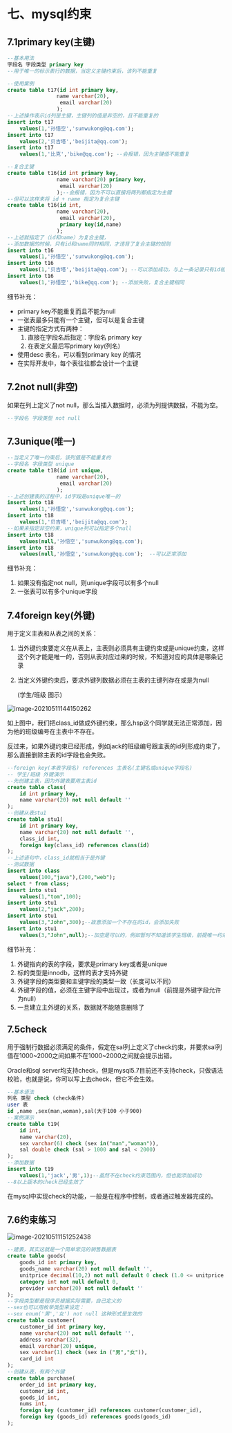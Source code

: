 # 七、mysql约束

## 7.1primary key(主键)

```sql
--基本用法
字段名 字段类型 primary key
--用于唯一的标示表行的数据，当定义主键约束后，该列不能重复

--使用案例
create table t17(id int primary key,
                name varchar(20),
                 email varchar(20)
                );
--上述操作表示id列是主键，主键列的值是非空的，且不能重复的
insert into t17
	values(1,'孙悟空','sunwukong@qq.com');
insert into t17
	values(2,'贝吉塔','beijita@qq.com');	
insert into t17
	values(1,'比克','bike@qq.com'); --会报错，因为主键值不能重复

--复合主键
create table t16(id int primary key,
                name varchar(20) primary key,
                 email varchar(20)
                );--会报错，因为不可以直接将两列都指定为主键
--但可以这样来将 id + name 指定为复合主键
create table t16(id int,
                name varchar(20),
                 email varchar(20),
                 primary key(id,name)
                );
--上述就指定了（id和name）为复合主键，
--添加数据的时候，只有id和name同时相同，才违背了复合主键的规则
insert into t16
	values(1,'孙悟空','sunwukong@qq.com');  
insert into t16
	values(1,'贝吉塔','beijita@qq.com'); --可以添加成功，与上一条记录只有id相同，name不同
insert into t16
	values(1,'孙悟空','bike@qq.com'); --添加失败，复合主键相同
```

细节补充：

- primary key不能重复而且不能为null
- 一张表最多只能有一个主键，但可以是复合主键
- 主键的指定方式有两种：
  1. 直接在字段名后指定：字段名 primary key
  2. 在表定义最后写primary key(列名)
- 使用desc 表名，可以看到primary key 的情况
- 在实际开发中，每个表往往都会设计一个主键

## 7.2not null(非空)

如果在列上定义了not null，那么当插入数据时，必须为列提供数据，不能为空。

```sql
--字段名 字段类型 not null
```

## 7.3unique(唯一)

```sql
--当定义了唯一约束后，该列值是不能重复的
--字段名 字段类型 unique
create table t18(id int unique,
                name varchar(20),
                 email varchar(20)
                );
--上述创建表的过程中，id字段是unique唯一的
insert into t18
	values(1,'孙悟空','sunwukong@qq.com');  
insert into t18
	values(1,'贝吉塔','beijita@qq.com');
--如果未指定非空约束，unique列可以指定多个null
insert into t18
	values(null,'孙悟空','sunwukong@qq.com');  
insert into t18
	values(null,'孙悟空','sunwukong@qq.com');  --可以正常添加
```

细节补充：

1. 如果没有指定not null，则unique字段可以有多个null
2. 一张表可以有多个unique字段

## 7.4foreign key(外键)

用于定义主表和从表之间的关系：

1. 当外键约束要定义在从表上，主表则必须具有主键约束或是unique约束，这样这个列才能是唯一的，否则从表对应过来的时候，不知道对应的具体是哪条记录

2. 当定义外键约束后，要求外键列数据必须在主表的主键列存在或是为null

   (学生/班级 图示)

![image-20210511144150262](C:\Users\Administrator\AppData\Roaming\Typora\typora-user-images\image-20210511144150262.png)

如上图中，我们把class_id做成外键约束，那么hsp这个同学就无法正常添加，因为他的班级编号在主表中不存在。

反过来，如果外键约束已经形成，例如jack的班级编号跟主表的id列形成约束了，那么直接删除主表的id字段也会失败。

```sql
--foreign key(本表字段名) references 主表名(主键名或unique字段名)
-- 学生/班级 外键演示
--先创建主表，因为外键表要用主表id
create table class(
	id int primary key,
    name varchar(20) not null default ''
);
--创建从表stu1
create table stu1(
	id int primary key,
    name varchar(20) not null default '',
    class_id int,
    foreign key(class_id) references class(id)
);
--上述语句中，class_id就相当于是外键
--测试数据
insert into class
	values(100,"java"),(200,"web");
select * from class;
insert into stu1
	values(1,"tom",100);
insert into stu1
	values(2,"jack",200);
insert into stu1
	values(3,"John",300);--故意添加一个不存在的id，会添加失败
insert into stu1
	values(3,"John",null);--加空是可以的，例如暂时不知道该学生班级，前提唯一约束，没有非空约束
```

细节补充：

1. 外键指向的表的字段，要求是primary key或者是unique
2. 标的类型是innodb，这样的表才支持外键
3. 外键字段的类型要和主键字段的类型一致（长度可以不同）
4. 外键字段的值，必须在主键字段中出现过，或者为null（前提是外键字段允许为null）
5. 一旦建立主外键的关系，数据就不能随意删除了

## 7.5check

用于强制行数据必须满足的条件，假定在sal列上定义了check约束，并要求sal列值在1000~2000之间如果不在1000~2000之间就会提示出错。

Oracle和sql server均支持check，但是mysql5.7目前还不支持check，只做语法校验，也就是说，你可以写上去check，但它不会生效。

```sql
--基本语法
列名 类型 check (check条件)
user 表
id ,name ,sex(man,woman),sal(大于100 小于900)
--案例演示
create table t19(
	id int,
    name varchar(20),
    sex varchar(6) check (sex in("man","woman")),
    sal double check (sal > 1000 and sal < 2000)
);
--添加数据
insert into t19
	values(1,'jack','男',1);--虽然不在check约束范围内，但也能添加成功
--8以上版本的check已经生效了
```

在mysql中实现check的功能，一般是在程序中控制，或者通过触发器完成的。

## 7.6约束练习

![image-20210511151252438](C:\Users\Administrator\AppData\Roaming\Typora\typora-user-images\image-20210511151252438.png)

```sql
--建表，其实这就是一个简单常见的销售数据表
create table goods(
	goods_id int primary key,
    goods_name varchar(20) not null default '',
    unitprice decimal(10,2) not null default 0 check (1.0 <= unitprice and  unitprice <= 9999.99) ,
    category int not null default 0,
    provider varchar(20) not null default ''
);
--字段类型都是程序员根据实际需要，自己定义的
--sex也可以用枚举类型来设定：
--sex enum('男','女') not null 这种形式是生效的
create table customer(
	customer_id int primary key,
    name varchar(20) not null default '',
    address varchar(32),
    email varchar(20) unique,
    sex varchar(1) check (sex in ("男","女")),
    card_id int
);
--创建从表，有两个外键
create table purchase( 
	order_id int primary key,
    customer_id int,
    goods_id int,
    nums int,
    foreign key (customer_id) references customer(customer_id),
    foreign key (goods_id) references goods(goods_id)
);
```
